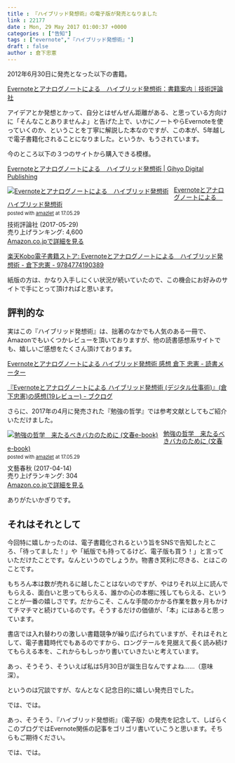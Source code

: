 ```yaml
---
title : 『ハイブリッド発想術』の電子版が発売となりました
link : 22177
date : Mon, 29 May 2017 01:00:37 +0000
categories : ["告知"]
tags : ["evernote","『ハイブリッド発想術』"]
draft : false
author : 倉下忠憲
---
```


2012年6月30日に発売となった以下の書籍。

<a href="http://gihyo.jp/book/2012/978-4-7741-5150-2">Evernoteとアナログノートによる　ハイブリッド発想術：書籍案内｜技術評論社</a>

アイデアとか発想とかって、自分とはぜんぜん距離がある、と思っている方向けに「そんなことありませんよ」と告げた上で、いかにノートやらEvernoteを使っていくのか、ということを丁寧に解説した本なのですが、この本が、5年越しで電子書籍化されることになりました。というか、もうされています。

今のところ以下の３つのサイトから購入できる模様。

<a href="https://gihyo.jp/dp/ebook/2017/978-4-7741-9038-9">Evernoteとアナログノートによる　ハイブリッド発想術 | Gihyo Digital Publishing</a>

<div class="amazlet-box" style="margin-bottom:10px;"><div class="amazlet-image" style="float:left;margin:0px 12px 10px 0px;"><a href="http://www.amazon.co.jp/exec/obidos/ASIN/B0719S13KQ/rashita1000-22/ref=nosim/" name="amazletlink" target="_blank"><img src="https://images-fe.ssl-images-amazon.com/images/I/51iRTqdvRnL._SL160_.jpg" alt="Evernoteとアナログノートによる　ハイブリッド発想術" style="border: none;" /></a></div><div class="amazlet-info" style="line-height:120%; margin-bottom: 10px"><div class="amazlet-name" style="margin-bottom:10px;line-height:120%"><a href="http://www.amazon.co.jp/exec/obidos/ASIN/B0719S13KQ/rashita1000-22/ref=nosim/" name="amazletlink" target="_blank">Evernoteとアナログノートによる　ハイブリッド発想術</a><div class="amazlet-powered-date" style="font-size:80%;margin-top:5px;line-height:120%">posted with <a href="http://www.amazlet.com/" title="amazlet" target="_blank">amazlet</a> at 17.05.29</div></div><div class="amazlet-detail">技術評論社 (2017-05-29)<br />売り上げランキング: 4,600<br /></div><div class="amazlet-sub-info" style="float: left;"><div class="amazlet-link" style="margin-top: 5px"><a href="http://www.amazon.co.jp/exec/obidos/ASIN/B0719S13KQ/rashita1000-22/ref=nosim/" name="amazletlink" target="_blank">Amazon.co.jpで詳細を見る</a></div></div></div><div class="amazlet-footer" style="clear: left"></div></div>

<a href="http://books.rakuten.co.jp/rk/97404c1c6a0137048ab8a616a60f4f4f/">楽天Kobo電子書籍ストア: Evernoteとアナログノートによる　ハイブリッド発想術 - 倉下忠憲 - 9784774190389</a>

紙版の方は、かなり入手しにくい状況が続いていたので、この機会にお好みのサイトで手にとって頂ければと思います。

<h2>評判的な</h2>

実はこの『ハイブリッド発想術』は、拙著のなかでも人気のある一冊で、Amazonでもいくつかレビューを頂いておりますが、他の読書感想系サイトでも、嬉しいご感想をたくさん頂けております。

<a href="https://bookmeter.com/books/5127650">Evernoteとアナログノートによる ハイブリッド発想術 感想 倉下 忠憲 - 読書メーター</a>

<a href="http://booklog.jp/item/1/4774151505">『Evernoteとアナログノートによる ハイブリッド発想術 (デジタル仕事術)』(倉下忠憲)の感想(19レビュー) - ブクログ</a>

さらに、2017年の4月に発売された『勉強の哲学』では参考文献としてもご紹介いただけました。

<div class="amazlet-box" style="margin-bottom:10px;"><div class="amazlet-image" style="float:left;margin:0px 12px 10px 0px;"><a href="http://www.amazon.co.jp/exec/obidos/ASIN/B06Y5KFBMM/rashita1000-22/ref=nosim/" name="amazletlink" target="_blank"><img src="https://images-fe.ssl-images-amazon.com/images/I/31gBoz7m6aL._SL160_.jpg" alt="勉強の哲学　来たるべきバカのために (文春e-book)" style="border: none;" /></a></div><div class="amazlet-info" style="line-height:120%; margin-bottom: 10px"><div class="amazlet-name" style="margin-bottom:10px;line-height:120%"><a href="http://www.amazon.co.jp/exec/obidos/ASIN/B06Y5KFBMM/rashita1000-22/ref=nosim/" name="amazletlink" target="_blank">勉強の哲学　来たるべきバカのために (文春e-book)</a><div class="amazlet-powered-date" style="font-size:80%;margin-top:5px;line-height:120%">posted with <a href="http://www.amazlet.com/" title="amazlet" target="_blank">amazlet</a> at 17.05.29</div></div><div class="amazlet-detail">文藝春秋 (2017-04-14)<br />売り上げランキング: 304<br /></div><div class="amazlet-sub-info" style="float: left;"><div class="amazlet-link" style="margin-top: 5px"><a href="http://www.amazon.co.jp/exec/obidos/ASIN/B06Y5KFBMM/rashita1000-22/ref=nosim/" name="amazletlink" target="_blank">Amazon.co.jpで詳細を見る</a></div></div></div><div class="amazlet-footer" style="clear: left"></div></div>

ありがたいかぎりです。

<h2>それはそれとして</h2>

今回特に嬉しかったのは、電子書籍化されるという旨をSNSで告知したところ、「待ってました！」や「紙版でも持ってるけど、電子版も買う！」と言っていただけたことです。なんというのでしょうか。物書き冥利に尽きる、とはこのことです。

もちろん本は数が売れるに越したことはないのですが、やはりそれ以上に読んでもらえる、面白いと思ってもらえる、誰かの心の本棚に残してもらえる、ということが一番の嬉しさです。だからこそ、こんな手間のかかる作業を数ヶ月もかけてチマチマと続けているのです。そうするだけの価値が、「本」にはあると思っています。

書店では入れ替わりの激しい書籍競争が繰り広げられていますが、それはそれとして、電子書籍時代でもあるのですから、ロングテールを見据えて長く読み続けてもらえる本を、これからもしっかり書いていきたいと考えています。

あっ、そうそう、そういえば私は5月30日が誕生日なんですよね……（意味深）。

というのは冗談ですが、なんとなく記念日的に嬉しい発売日でした。

では、では。

あっ、そうそう、『ハイブリッド発想術』（電子版）の発売を記念して、しばらくこのブログではEvernote関係の記事をゴリゴリ書いていこうと思います。そちらもご期待ください。

では、では。

